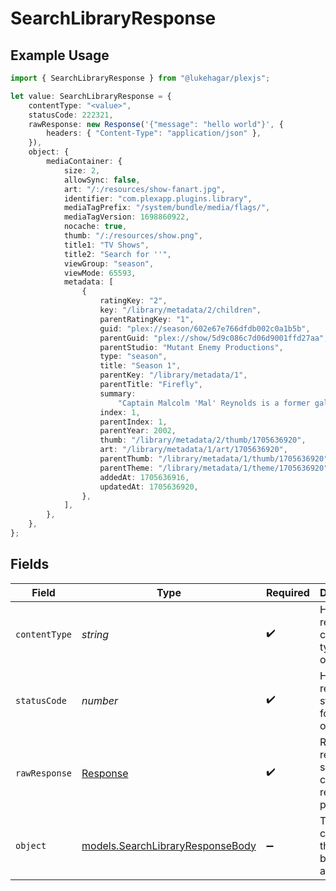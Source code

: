 # SearchLibraryResponse

## Example Usage

```typescript
import { SearchLibraryResponse } from "@lukehagar/plexjs";

let value: SearchLibraryResponse = {
    contentType: "<value>",
    statusCode: 222321,
    rawResponse: new Response('{"message": "hello world"}', {
        headers: { "Content-Type": "application/json" },
    }),
    object: {
        mediaContainer: {
            size: 2,
            allowSync: false,
            art: "/:/resources/show-fanart.jpg",
            identifier: "com.plexapp.plugins.library",
            mediaTagPrefix: "/system/bundle/media/flags/",
            mediaTagVersion: 1698860922,
            nocache: true,
            thumb: "/:/resources/show.png",
            title1: "TV Shows",
            title2: "Search for ''",
            viewGroup: "season",
            viewMode: 65593,
            metadata: [
                {
                    ratingKey: "2",
                    key: "/library/metadata/2/children",
                    parentRatingKey: "1",
                    guid: "plex://season/602e67e766dfdb002c0a1b5b",
                    parentGuid: "plex://show/5d9c086c7d06d9001ffd27aa",
                    parentStudio: "Mutant Enemy Productions",
                    type: "season",
                    title: "Season 1",
                    parentKey: "/library/metadata/1",
                    parentTitle: "Firefly",
                    summary:
                        "Captain Malcolm 'Mal' Reynolds is a former galactic war veteran who is the captain of the transport ship \"Serenity\". Mal and his crew, ensign Zoe Alleyne Washburne; Zoe's husband, pilot Hoban 'Wash' Washburne; muscular mercenary Jayne Cobb; young mechanic Kaylee Frye; former Alliance medical officer Simon Tam; his disturbed teenage sister River (both on the run from the interplanetary government \"The Alliance\"); the beautiful courtesan Inara Serra; and preacher Shepherd Book do any jobs, legal or illegal, they can find as the Serenity crew travels across the outskirts of outer space.",
                    index: 1,
                    parentIndex: 1,
                    parentYear: 2002,
                    thumb: "/library/metadata/2/thumb/1705636920",
                    art: "/library/metadata/1/art/1705636920",
                    parentThumb: "/library/metadata/1/thumb/1705636920",
                    parentTheme: "/library/metadata/1/theme/1705636920",
                    addedAt: 1705636916,
                    updatedAt: 1705636920,
                },
            ],
        },
    },
};
```

## Fields

| Field                                                                      | Type                                                                       | Required                                                                   | Description                                                                |
| -------------------------------------------------------------------------- | -------------------------------------------------------------------------- | -------------------------------------------------------------------------- | -------------------------------------------------------------------------- |
| `contentType`                                                              | *string*                                                                   | :heavy_check_mark:                                                         | HTTP response content type for this operation                              |
| `statusCode`                                                               | *number*                                                                   | :heavy_check_mark:                                                         | HTTP response status code for this operation                               |
| `rawResponse`                                                              | [Response](https://developer.mozilla.org/en-US/docs/Web/API/Response)      | :heavy_check_mark:                                                         | Raw HTTP response; suitable for custom response parsing                    |
| `object`                                                                   | [models.SearchLibraryResponseBody](../models/searchlibraryresponsebody.md) | :heavy_minus_sign:                                                         | The contents of the library by section and type                            |